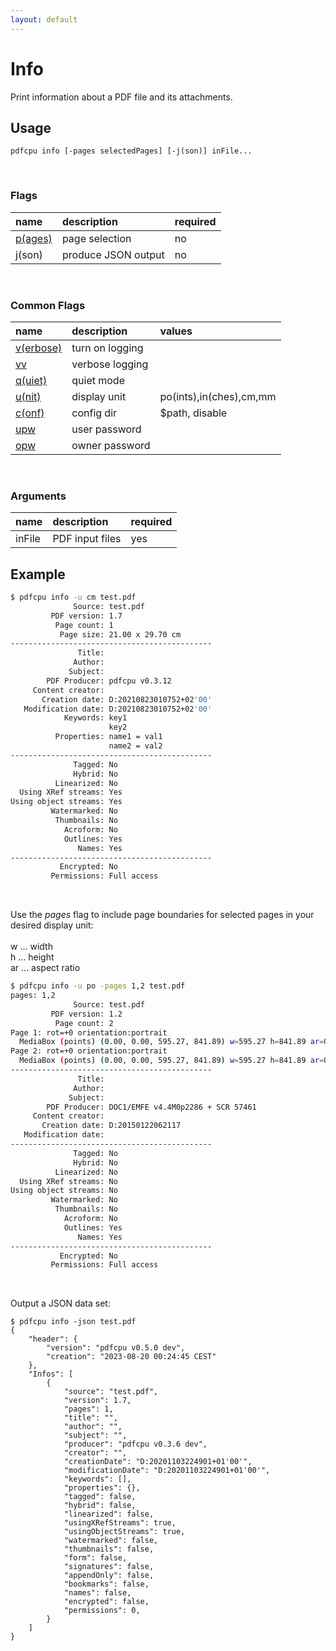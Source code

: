 ```yaml
---
layout: default
---
```


# Info

Print information about a PDF file and its attachments.

## Usage

```
pdfcpu info [-pages selectedPages] [-j(son)] inFile...
```

<br>

### Flags

| name                                      | description         | required
|:----------------------------------------  |:--------------------|:--------
| [p(ages)](getting_started/page_selection) | page selection      | no
| j(son)                                    | produce JSON output | no

<br>

### Common Flags

| name                                            | description     | values
|:------------------------------------------------|:----------------|:-------
| [v(erbose)](getting_started/common_flags.md) | turn on logging |
| [vv](getting_started/common_flags.md)        | verbose logging |
| [q(uiet)](getting_started/common_flags.md)   | quiet mode      |
| [u(nit)](getting_started/common_flags.md)    | display unit    | po(ints),in(ches),cm,mm
| [c(onf)](getting_started/common_flags.md)       | config dir      | $path, disable
| [upw](getting_started/common_flags.md)          | user password   |
| [opw](getting_started/common_flags.md)          | owner password  |

<br>

### Arguments

| name         | description         | required
|:-------------|:--------------------|:--------
| inFile       | PDF input files     | yes

## Example

```sh
$ pdfcpu info -u cm test.pdf
              Source: test.pdf
         PDF version: 1.7
          Page count: 1
           Page size: 21.00 x 29.70 cm
---------------------------------------------
               Title:
              Author:
             Subject:
        PDF Producer: pdfcpu v0.3.12
     Content creator:
       Creation date: D:20210823010752+02'00'
   Modification date: D:20210823010752+02'00'
            Keywords: key1
                      key2
          Properties: name1 = val1
                      name2 = val2
---------------------------------------------
              Tagged: No
              Hybrid: No
          Linearized: No
  Using XRef streams: Yes
Using object streams: Yes
         Watermarked: No
          Thumbnails: No
            Acroform: No
            Outlines: Yes
               Names: Yes
---------------------------------------------
           Encrypted: No
         Permissions: Full access
```
<br>

Use the *pages* flag to include page boundaries for selected pages in your desired display unit:<br><br>
w  ... width<br>
h  ... height<br>
ar ... aspect ratio

```sh
$ pdfcpu info -u po -pages 1,2 test.pdf
pages: 1,2
              Source: test.pdf
         PDF version: 1.2
          Page count: 2
Page 1: rot=+0 orientation:portrait
  MediaBox (points) (0.00, 0.00, 595.27, 841.89) w=595.27 h=841.89 ar=0.71  = CropBox, TrimBox, BleedBox, ArtBox
Page 2: rot=+0 orientation:portrait
  MediaBox (points) (0.00, 0.00, 595.27, 841.89) w=595.27 h=841.89 ar=0.71  = CropBox, TrimBox, BleedBox, ArtBox
---------------------------------------------
               Title:
              Author:
             Subject:
        PDF Producer: DOC1/EMFE v4.4M0p2286 + SCR 57461
     Content creator:
       Creation date: D:20150122062117
   Modification date:
---------------------------------------------
              Tagged: No
              Hybrid: No
          Linearized: No
  Using XRef streams: No
Using object streams: No
         Watermarked: No
          Thumbnails: No
            Acroform: No
            Outlines: Yes
               Names: Yes
---------------------------------------------
           Encrypted: No
         Permissions: Full access
```

<br>

Output a JSON data set:

```
$ pdfcpu info -json test.pdf
{
	"header": {
		"version": "pdfcpu v0.5.0 dev",
		"creation": "2023-08-20 00:24:45 CEST"
	},
	"Infos": [
		{
			"source": "test.pdf",
			"version": 1.7,
			"pages": 1,
			"title": "",
			"author": "",
			"subject": "",
			"producer": "pdfcpu v0.3.6 dev",
			"creator": "",
			"creationDate": "D:20201103224901+01'00'",
			"modificationDate": "D:20201103224901+01'00'",
			"keywords": [],
			"properties": {},
			"tagged": false,
			"hybrid": false,
			"linearized": false,
			"usingXRefStreams": true,
			"usingObjectStreams": true,
			"watermarked": false,
			"thumbnails": false,
			"form": false,
			"signatures": false,
			"appendOnly": false,
			"bookmarks": false,
			"names": false,
			"encrypted": false,
			"permissions": 0,
		}
	]
}
```
